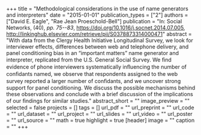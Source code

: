 +++
title = "Methodological considerations in the use of name generators and interpreters"
date = "2015-01-01"
publication_types = ["2"]
authors = ["David E. Eagle", "Rae Jean Proeschold-Bell"]
publication = "In: Social Networks, (40), _pp. 75--83_, https://doi.org/10.1016/j.socnet.2014.07.005, http://linkinghub.elsevier.com/retrieve/pii/S0378873314000471"
abstract = "With data from the Clergy Health Initiative Longitudinal Survey, we look for interviewer effects, differences between web and telephone delivery, and panel conditioning bias in an “important matters” name generator and interpreter, replicated from the U.S. General Social Survey. We ﬁnd evidence of phone interviewers systematically inﬂuencing the number of conﬁdants named, we observe that respondents assigned to the web survey reported a larger number of conﬁdants, and we uncover strong support for panel conditioning. We discuss the possible mechanisms behind these observations and conclude with a brief discussion of the implications of our ﬁndings for similar studies."
abstract_short = ""
image_preview = ""
selected = false
projects = []
tags = []
url_pdf = ""
url_preprint = ""
url_code = ""
url_dataset = ""
url_project = ""
url_slides = ""
url_video = ""
url_poster = ""
url_source = ""
math = true
highlight = true
[header]
image = ""
caption = ""
+++
